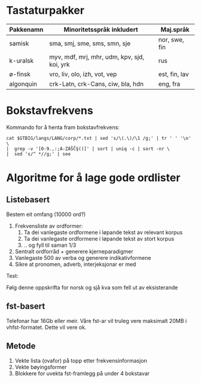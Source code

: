 # Tastaturpakker

|  Pakkenamn| Minoritetsspråk inkludert                  | Maj.språk
| --- | --- | ---
|  samisk   | sma, smj, sme, sms, smn, sje                | nor, swe, fin
|  k-uralsk | myv, mdf, mrj, mhr, udm, kpv, sjd, koi, yrk | rus
|  ø-finsk  | vro, liv, olo, izh, vot, vep                | est, fin, lav
|  algonquin| crk-Latn, crk-Cans, ciw, bla, hdn           | eng, fra

# Bokstavfrekvens

Kommando for å henta fram bokstavfrekvens:
```
cat $GTBIG/langs/LANG/corp/*.txt | sed 's/\(.\)/\1 /g;' | tr ' ' '\n' \
|  grep -v '[0-9.,:;A-ZÁŠČ§()]' | sort | uniq -c | sort -nr \
|  sed 's/^ *//g;' | see
```

# Algoritme for å lage gode ordlister

## Listebasert

Bestem eit omfang (10000 ord?)

1. Frekvensliste av ordformer:
    1. Ta dei vanlegaste ordformene i løpande tekst av relevant korpus
    1. Ta dei vanlegaste ordformene i løpande tekst av stort korpus
    1. .. og fyll til saman 1/3
1. Sentralt ordforråd + generere kjerneparadigmer
1. Vanlegaste 500 av verba og generere indikativformene
1. Sikre at pronomen, adverb, interjeksjonar er med

Test:

Følg denne oppskrifta for norsk og sjå kva som fell ut av eksisterande

## fst-basert

Telefonar har 16Gb eller meir.
Våre fst-ar vil truleg vere maksimalt 20MB i vhfst-formatet. Dette vil vere ok.

## Metode

1. Vekte lista (ovafor) på topp etter frekvensinformasjon
1. Vekte bøyingsformer
1. Blokkere for uvekta fst-framlegg på under 4 bokstavar
